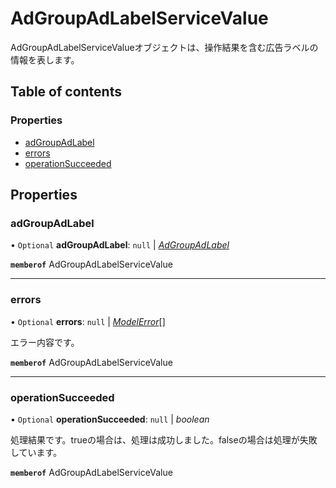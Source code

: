 # AdGroupAdLabelServiceValue


<div lang=\"ja\">AdGroupAdLabelServiceValueオブジェクトは、操作結果を含む広告ラベルの情報を表します。</div> 

## Table of contents

### Properties

- [adGroupAdLabel](adgroupadlabelservicevalue.md#adgroupadlabel)
- [errors](adgroupadlabelservicevalue.md#errors)
- [operationSucceeded](adgroupadlabelservicevalue.md#operationsucceeded)

## Properties

### adGroupAdLabel

• `Optional` **adGroupAdLabel**: ``null`` \| [*AdGroupAdLabel*](adgroupadlabel.md)

**`memberof`** AdGroupAdLabelServiceValue

___

### errors

• `Optional` **errors**: ``null`` \| [*ModelError*](modelerror.md)[]

<div lang=\"ja\">エラー内容です。</div> 

**`memberof`** AdGroupAdLabelServiceValue

___

### operationSucceeded

• `Optional` **operationSucceeded**: ``null`` \| *boolean*

<div lang=\"ja\">処理結果です。trueの場合は、処理は成功しました。falseの場合は処理が失敗しています。</div> 

**`memberof`** AdGroupAdLabelServiceValue
